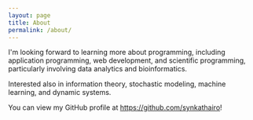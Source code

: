 ```yaml
---
layout: page
title: About
permalink: /about/
---
```


I'm looking forward to learning more about programming, including application programming, web development, and scientific programming, particularly involving data analytics and bioinformatics.

Interested also in information theory, stochastic modeling, machine learning, and dynamic systems.

You can view my GitHub profile at <https://github.com/synkathairo>!
